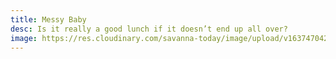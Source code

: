 ```yaml
---
title: Messy Baby
desc: Is it really a good lunch if it doesn’t end up all over?
image: https://res.cloudinary.com/savanna-today/image/upload/v1637470426/2EA05706-21FA-4078-8653-8AFDB4FA7CA8_vk1uve.jpg
---
```

